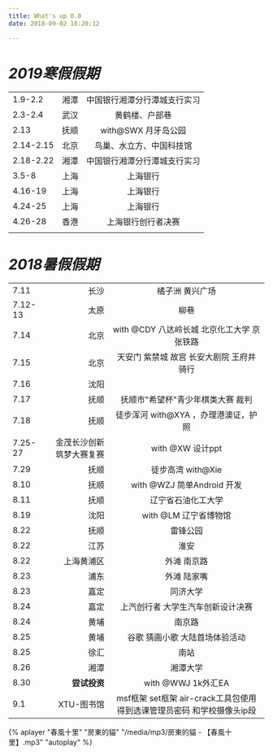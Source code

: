```yaml
---
title: What's up 0.0
date: 2018-09-02 18:20:12

---
```


# ***2019寒假假期*** # 
|     |  |    |
| :------- | ----: | :---: |
|1.9-2.2| 湘潭| 中国银行湘潭分行潭城支行实习|
|2.3-2.4| 武汉| 黄鹤楼、户部巷|
|2.13| 抚顺| with@SWX 月牙岛公园 |
|2.14-2.15| 北京 |鸟巢、水立方、中国科技馆|
|2.18-2.22|湘潭| 中国银行湘潭分行潭城支行实习|
|3.5-8  |上海 |上海银行    |
|4.16-19  | 上海 | 上海银行   |
|4.24-25	| 上海	| 上海银行	|
|4.26-28	|香港|上海银行创行者决赛	|
| | | | |

# ***2018暑假假期*** # 
|     |  |    |
| :------- | ----: | :---: |
|   7.11|长沙 |橘子洲 黄兴广场     |
|   7.12-13| 太原    | 柳巷     |
|   7.14| 北京   |    with @CDY 八达岭长城 北京化工大学 京张铁路|
|   7.15| 北京 |  天安门 紫禁城 故宫 长安大剧院 王府井 骑行      |
|   7.16| 沈阳 |     |  
|   7.17| 抚顺   | 抚顺市"希望杯"青少年棋类大赛   裁判  |
|   7.18| 抚顺   |徒步浑河 with@XYA ，办理港澳证，护照  |
|   7.25-27 | 金茂长沙创新筑梦大赛复赛 |  with @XW 设计ppt   |  
|   7.29| 抚顺   |徒步高湾 with@Xie      |
|   8.10| 抚顺  |with @WZJ 简单Android 开发     |
|   8.11|抚顺    |辽宁省石油化工大学      |
|   8.19|沈阳    |with @LM 辽宁省博物馆      |
|   8.22|抚顺    |雷锋公园      |
|   8.22|江苏  |淮安      |
|   8.22|上海黄浦区    | 外滩 南京路   |
|   8.23|浦东  |外滩 陆家嘴      |
|   8.23|嘉定  |同济大学      |
|   8.24|嘉定  |上汽创行者 大学生汽车创新设计决赛     |
|   8.24|黄埔  |南京路      |
|   8.25|黄埔  |谷歌  猜画小歌  大陆首场体验活动    |
|   8.25|徐汇  |南站      |
|   8.26|湘潭  |湘潭大学      |
|   8.30|**尝试投资**  |with @WWJ 1k外汇EA       |
|   9.1| XTU-图书馆  | msf框架 set框架 air-crack工具包使用 得到选课管理员密码 和学校摄像头ip段    



{% aplayer "春風十里" "房東的貓"
 "/media/mp3/房東的貓 - 【春風十里】.mp3" "autoplay" %}

